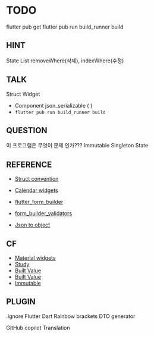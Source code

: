 # TODO
flutter pub get
flutter pub run build_runner build

## HINT
State
List removeWhere(삭제), indexWhere(수정)

## TALK
Struct
Widget
 - Component
json_serializable (  )
 - ```flutter pub run build_runner build```

## QUESTION
이 프로그램은 무엇이 문제 인가???
Immutable
Singleton
State

## REFERENCE
- [Struct convention](https://medium.com/flutter-community/file-and-folder-structure-in-flutter-967b8be3155e)

- [Calendar widgets](https://pub.dev/packages/syncfusion_flutter_calendar/example)
- [flutter_form_builder](https://pub.dev/packages/flutter_form_builder/example)
- [form_builder_validators](https://pub.dev/packages/form_builder_validators/example)

- [Json to object](https://flutter-ko.dev/docs/development/data-and-backend/json)

## CF
- [Material widgets](https://docs.flutter.dev/development/ui/widgets/material)
- [Study](https://www.javatpoint.com/flutter)
- [Built Value](https://pub.dev/documentation/built_value/latest/index.html)
- [Built Value](https://januwa.github.io/p5_object_2_builtvalue/index.html)
- [Immutable]()

## PLUGIN
.ignore
Flutter
Dart
Rainbow brackets
DTO generator

GitHub copilot
Translation